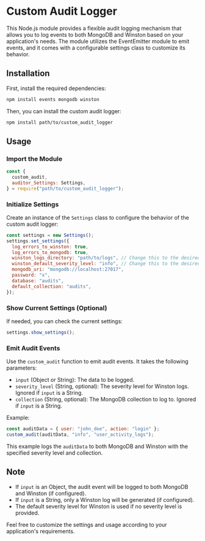 # Custom Audit Logger

This Node.js module provides a flexible audit logging mechanism that allows you to log events to both MongoDB and Winston based on your application's needs. The module utilizes the EventEmitter module to emit events, and it comes with a configurable settings class to customize its behavior.

## Installation

First, install the required dependencies:

```bash
npm install events mongodb winston
```

Then, you can install the custom audit logger:

```bash
npm install path/to/custom_audit_logger
```

## Usage

### Import the Module

```javascript
const {
  custom_audit,
  auditor_Settings: Settings,
} = require("path/to/custom_audit_logger");
```

### Initialize Settings

Create an instance of the `Settings` class to configure the behavior of the custom audit logger:

```javascript
const settings = new Settings();
settings.set_settings({
  log_errors_to_winston: true,
  log_errors_to_mongodb: true,
  winston_logs_directory: "path/to/logs", // Change this to the desired directory
  winston_default_severity_level: "info", // Change this to the desired default severity level for Winston
  mongodb_uri: "mongodb://localhost:27017",
  password: "x",
  database: "audits",
  default_collection: "audits",
});
```

### Show Current Settings (Optional)

If needed, you can check the current settings:

```javascript
settings.show_settings();
```

### Emit Audit Events

Use the `custom_audit` function to emit audit events. It takes the following parameters:

- `input` (Object or String): The data to be logged.
- `severity_level` (String, optional): The severity level for Winston logs. Ignored if `input` is a String.
- `collection` (String, optional): The MongoDB collection to log to. Ignored if `input` is a String.

Example:

```javascript
const auditData = { user: "john_doe", action: "login" };
custom_audit(auditData, "info", "user_activity_logs");
```

This example logs the `auditData` to both MongoDB and Winston with the specified severity level and collection.

## Note

- If `input` is an Object, the audit event will be logged to both MongoDB and Winston (if configured).
- If `input` is a String, only a Winston log will be generated (if configured).
- The default severity level for Winston is used if no severity level is provided.

Feel free to customize the settings and usage according to your application's requirements.
